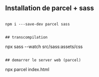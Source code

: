 ## Installation de parcel + sass
````````````

npm i ---save-dev parcel sass


## transcompilation
````````````

npx sass --watch src/sass:assets/css
````````

## demarrer le server web (parcel)
````````````

npx parcel index.html
````````
